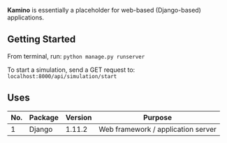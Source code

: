 **Kamino** is essentially a placeholder for web-based (Django-based) applications.

## Getting Started

From terminal, run:
`python manage.py runserver`

To start a simulation, send a GET request to:
`localhost:8000/api/simulation/start`

## Uses
No. | Package | Version | Purpose
--- | ------- | ------- | -------
1 | Django | 1.11.2 | Web framework / application server

